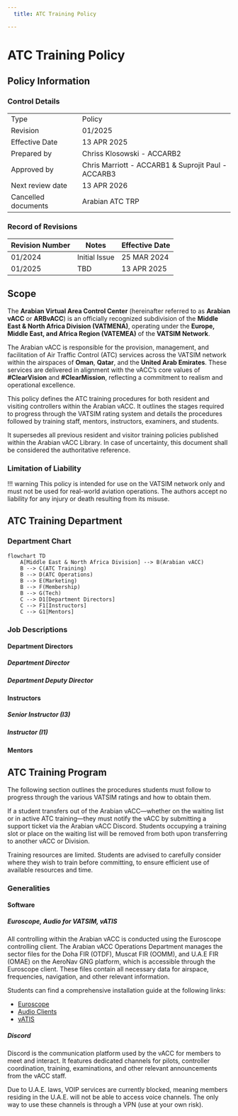 ```yaml
---
  title: ATC Training Policy

---
```

# ATC Training Policy
## Policy Information
### Control Details
|                     |                                                    |
|---------------------|----------------------------------------------------|
|         Type        |                      Policy                        |
|       Revision      |                      01/2025                       |
|    Effective Date   |                    13 APR 2025                     |
|     Prepared by     |             Chriss Klosowski - ACCARB2             |
|     Approved by     | Chris Marriott - ACCARB1 & Suprojit Paul - ACCARB3 |
|   Next review date  |                    13 APR 2026                     |
| Cancelled documents |                   Arabian ATC TRP                  |

### Record of Revisions
<table><thead>
  <tr>
    <th>Revision Number</th>
    <th>Notes</th>
    <th>Effective Date</th>
  </tr></thead>
<tbody>
  <tr>
    <td>01/2024</td>
    <td>Initial Issue</td>
    <td>25 MAR 2024</td>
  </tr>
  <tr>
    <td>01/2025</td>
    <td>TBD</td>
    <td>13 APR 2025</td>
  </tr>
</tbody></table>

## Scope
The **Arabian Virtual Area Control Center** (hereinafter referred to as **Arabian vACC** or **ARBvACC**) is an officially recognized subdivision of the **Middle East & North Africa Division (VATMENA)**, operating under the **Europe, Middle East, and Africa Region (VATEMEA)** of the **VATSIM Network**.

The Arabian vACC is responsible for the provision, management, and facilitation of Air Traffic Control (ATC) services across the VATSIM network within the airspaces of **Oman**, **Qatar**, and the **United Arab Emirates**. These services are delivered in alignment with the vACC’s core values of **#ClearVision** and **#ClearMission**, reflecting a commitment to realism and operational excellence.

This policy defines the ATC training procedures for both resident and visiting controllers within the Arabian vACC. It outlines the stages required to progress through the VATSIM rating system and details the procedures followed by training staff, mentors, instructors, examiners, and students.

It supersedes all previous resident and visitor training policies published within the Arabian vACC Library. In case of uncertainty, this document shall be considered the authoritative reference.

### Limitation of Liability
!!! warning
    This policy is intended for use on the VATSIM network only and must not be used for real-world aviation operations. The authors accept no liability for any injury or death resulting from its misuse.

## ATC Training Department
### Department Chart
``` mermaid
flowchart TD
    A[Middle East & North Africa Division] --> B(Arabian vACC)
    B --> C(ATC Training)
    B --> D(ATC Operations)
    B --> E(Marketing)
    B --> F(Membership)
    B --> G(Tech)
    C --> D1[Department Directors]
    C --> F1[Instructors]
    C --> G1[Mentors]
```

### Job Descriptions
#### Department Directors
##### Department Director

##### Department Deputy Director

#### Instructors
##### Senior Instructor (I3)

##### Instructor (I1)

#### Mentors

## ATC Training Program
The following section outlines the procedures students must follow to progress through the various VATSIM ratings and how to obtain them.

If a student transfers out of the Arabian vACC—whether on the waiting list or in active ATC training—they must notify the vACC by submitting a support ticket via the Arabian vACC Discord. Students occupying a training slot or place on the waiting list will be removed from both upon transferring to another vACC or Division.

Training resources are limited. Students are advised to carefully consider where they wish to train before committing, to ensure efficient use of available resources and time.

### Generalities
#### Software
##### Euroscope, Audio for VATSIM, vATIS
All controlling within the Arabian vACC is conducted using the Euroscope controlling client. The Arabian vACC Operations Department manages the sector files for the Doha FIR (OTDF), Muscat FIR (OOMM), and U.A.E FIR (OMAE) on the AeroNav GNG platform, which is accessible through the Euroscope client. These files contain all necessary data for airspace, frequencies, navigation, and other relevant information.

Students can find a comprehensive installation guide at the following links:
- [Euroscope](https://library.arabian-vacc.com/foundations/controller%20software/euroscope/)
- [Audio Clients](https://library.arabian-vacc.com/foundations/controller%20software/audio/)
- [vATIS](https://library.arabian-vacc.com/foundations/controller%20software/vatis/)

##### Discord
Discord is the communication platform used by the vACC for members to meet and interact. It features dedicated channels for pilots, controller coordination, training, examinations, and other relevant announcements from the vACC staff. 

Due to U.A.E. laws, VOIP services are currently blocked, meaning members residing in the U.A.E. will not be able to access voice channels. The only way to use these channels is through a VPN (use at your own risk).

